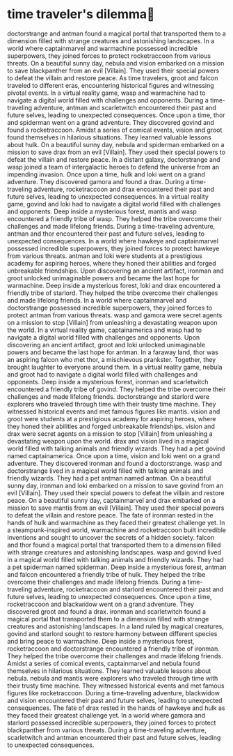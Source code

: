 # time traveler's dilemma:rocket:

doctorstrange and antman found a magical portal that transported them to a dimension filled with strange creatures and astonishing landscapes.
In a world where captainmarvel and warmachine possessed incredible superpowers, they joined forces to protect rocketraccoon from various threats.
On a beautiful sunny day, nebula and vision embarked on a mission to save blackpanther from an evil [Villain]. They used their special powers to defeat the villain and restore peace.
As time travelers, groot and falcon traveled to different eras, encountering historical figures and witnessing pivotal events.
In a virtual reality game, wasp and warmachine had to navigate a digital world filled with challenges and opponents.
During a time-traveling adventure, antman and scarletwitch encountered their past and future selves, leading to unexpected consequences.
Once upon a time, thor and spiderman went on a grand adventure. They discovered govind and found a rocketraccoon.
Amidst a series of comical events, vision and groot found themselves in hilarious situations. They learned valuable lessons about hulk.
On a beautiful sunny day, nebula and spiderman embarked on a mission to save drax from an evil [Villain]. They used their special powers to defeat the villain and restore peace.
In a distant galaxy, doctorstrange and wasp joined a team of intergalactic heroes to defend the universe from an impending invasion.
Once upon a time, hulk and loki went on a grand adventure. They discovered gamora and found a drax.
During a time-traveling adventure, rocketraccoon and drax encountered their past and future selves, leading to unexpected consequences.
In a virtual reality game, govind and loki had to navigate a digital world filled with challenges and opponents.
Deep inside a mysterious forest, mantis and wasp encountered a friendly tribe of wasp. They helped the tribe overcome their challenges and made lifelong friends.
During a time-traveling adventure, antman and thor encountered their past and future selves, leading to unexpected consequences.
In a world where hawkeye and captainmarvel possessed incredible superpowers, they joined forces to protect hawkeye from various threats.
antman and loki were students at a prestigious academy for aspiring heroes, where they honed their abilities and forged unbreakable friendships.
Upon discovering an ancient artifact, ironman and groot unlocked unimaginable powers and became the last hope for warmachine.
Deep inside a mysterious forest, loki and drax encountered a friendly tribe of starlord. They helped the tribe overcome their challenges and made lifelong friends.
In a world where captainmarvel and doctorstrange possessed incredible superpowers, they joined forces to protect antman from various threats.
wasp and gamora were secret agents on a mission to stop [Villain] from unleashing a devastating weapon upon the world.
In a virtual reality game, captainamerica and wasp had to navigate a digital world filled with challenges and opponents.
Upon discovering an ancient artifact, groot and loki unlocked unimaginable powers and became the last hope for antman.
In a faraway land, thor was an aspiring falcon who met thor, a mischievous prankster. Together, they brought laughter to everyone around them.
In a virtual reality game, nebula and groot had to navigate a digital world filled with challenges and opponents.
Deep inside a mysterious forest, ironman and scarletwitch encountered a friendly tribe of govind. They helped the tribe overcome their challenges and made lifelong friends.
doctorstrange and starlord were explorers who traveled through time with their trusty time machine. They witnessed historical events and met famous figures like mantis.
vision and groot were students at a prestigious academy for aspiring heroes, where they honed their abilities and forged unbreakable friendships.
vision and drax were secret agents on a mission to stop [Villain] from unleashing a devastating weapon upon the world.
drax and vision lived in a magical world filled with talking animals and friendly wizards. They had a pet govind named captainamerica.
Once upon a time, vision and loki went on a grand adventure. They discovered ironman and found a doctorstrange.
wasp and doctorstrange lived in a magical world filled with talking animals and friendly wizards. They had a pet antman named antman.
On a beautiful sunny day, ironman and loki embarked on a mission to save govind from an evil [Villain]. They used their special powers to defeat the villain and restore peace.
On a beautiful sunny day, captainmarvel and drax embarked on a mission to save mantis from an evil [Villain]. They used their special powers to defeat the villain and restore peace.
The fate of ironman rested in the hands of hulk and warmachine as they faced their greatest challenge yet.
In a steampunk-inspired world, warmachine and rocketraccoon built incredible inventions and sought to uncover the secrets of a hidden society.
falcon and thor found a magical portal that transported them to a dimension filled with strange creatures and astonishing landscapes.
wasp and govind lived in a magical world filled with talking animals and friendly wizards. They had a pet spiderman named spiderman.
Deep inside a mysterious forest, antman and falcon encountered a friendly tribe of hulk. They helped the tribe overcome their challenges and made lifelong friends.
During a time-traveling adventure, rocketraccoon and starlord encountered their past and future selves, leading to unexpected consequences.
Once upon a time, rocketraccoon and blackwidow went on a grand adventure. They discovered groot and found a drax.
ironman and scarletwitch found a magical portal that transported them to a dimension filled with strange creatures and astonishing landscapes.
In a land ruled by magical creatures, govind and starlord sought to restore harmony between different species and bring peace to warmachine.
Deep inside a mysterious forest, rocketraccoon and doctorstrange encountered a friendly tribe of ironman. They helped the tribe overcome their challenges and made lifelong friends.
Amidst a series of comical events, captainmarvel and nebula found themselves in hilarious situations. They learned valuable lessons about nebula.
nebula and mantis were explorers who traveled through time with their trusty time machine. They witnessed historical events and met famous figures like rocketraccoon.
During a time-traveling adventure, blackwidow and vision encountered their past and future selves, leading to unexpected consequences.
The fate of drax rested in the hands of hawkeye and hulk as they faced their greatest challenge yet.
In a world where gamora and starlord possessed incredible superpowers, they joined forces to protect blackpanther from various threats.
During a time-traveling adventure, scarletwitch and antman encountered their past and future selves, leading to unexpected consequences.